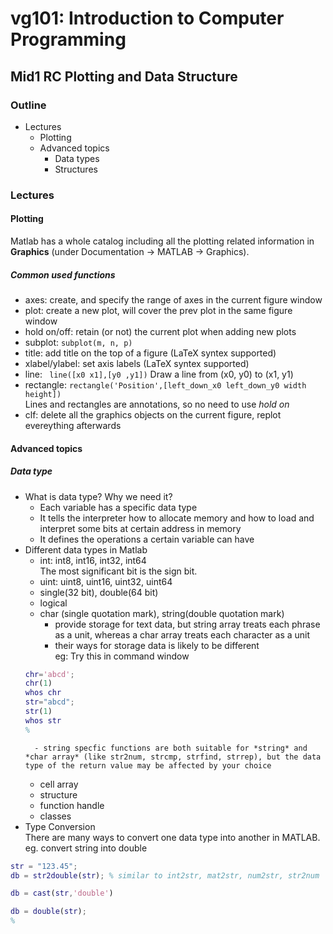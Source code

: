 # vg101: Introduction to Computer Programming 

## Mid1 RC Plotting and Data Structure


### Outline

* Lectures
  * Plotting
  * Advanced topics
    * Data types
    * Structures

### Lectures


#### Plotting
Matlab has a whole catalog including all the plotting related information in **Graphics** (under Documentation -> MATLAB -> Graphics).  

##### Common used functions
- axes: create, and specify the range of axes in the current figure window
- plot: create a new plot, will cover the prev plot in the same figure window
- hold on/off: retain (or not) the current plot when adding new plots 
- subplot: ```subplot(m, n, p)```
- title: add title on the top of a figure (LaTeX syntex supported)
- xlabel/ylabel: set axis labels (LaTeX syntex supported)
- line: ``` line([x0 x1],[y0 ,y1])``` Draw a line from (x0, y0) to (x1, y1)
- rectangle: ```rectangle('Position',[left_down_x0 left_down_y0 width height])```  
   Lines and rectangles are annotations, so no need to use *hold on* 
- clf: delete all the graphics objects on the current figure, replot evereything afterwards 

#### Advanced topics

##### Data type 
- What is data type? Why we need it?
    - Each variable has a specific data type
    - It tells the interpreter how to allocate memory and how to load and interpret some bits at certain address in memory
    - It defines the operations a certain variable can have
- Different data types in Matlab  
    - int: int8, int16, int32, int64  
      The most significant bit is the sign bit.  
    - uint: uint8, uint16, uint32, uint64
    - single(32 bit), double(64 bit)
    - logical
    - char (single quotation mark), string(double quotation mark)  
        - provide storage for text data, but string array treats each phrase as a unit, whereas a char array treats each character as a unit   
        - their ways for storage data is likely to be different  
    eg: Try this in command window
    ```matlab
    chr='abcd';
    chr(1)
    whos chr
    str="abcd";
    str(1)
    whos str
    %
    ```  
        - string specfic functions are both suitable for *string* and *char array* (like str2num, strcmp, strfind, strrep), but the data type of the return value may be affected by your choice
    - cell array
    - structure
    - function handle
    - classes
- Type Conversion  
There are many ways to convert one data type into another in MATLAB.  
eg. convert string into double

```matlab
str = "123.45";
db = str2double(str); % similar to int2str, mat2str, num2str, str2num

db = cast(str,'double')

db = double(str);
%
```
